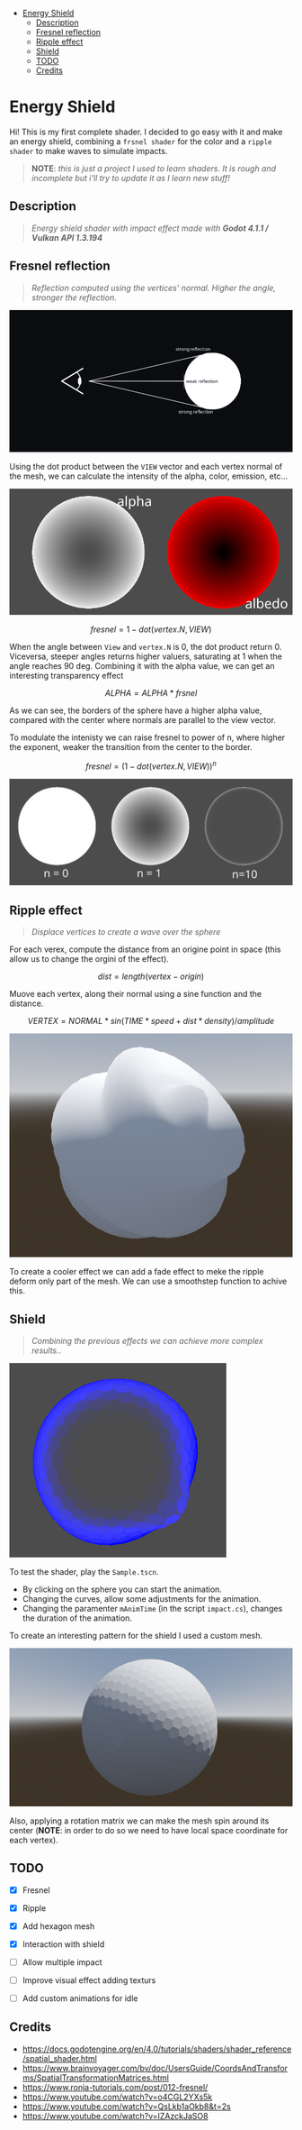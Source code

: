- [Energy Shield](#energy-shield)
  - [Description](#description)
  - [Fresnel reflection](#fresnel-reflection)
  - [Ripple effect](#ripple-effect)
  - [Shield](#shield)
  - [TODO](#todo)
  - [Credits](#credits)

# Energy Shield

Hi! This is my first complete shader. I decided to go easy with it and make an energy shield, combining a `frsnel shader` for the color and a `ripple shader` to make waves to simulate impacts.

>**NOTE**: *this is just a project I used to learn shaders. It is rough and incomplete but i'll try to update it as I learn new stuff!*

## Description

>*Energy shield shader with impact effect made with **Godot 4.1.1 / Vulkan API 1.3.194***

## Fresnel reflection

>*Reflection computed using the vertices' normal. Higher the angle, stronger the reflection.*

![Fresnel reflection](imgs/Fresnel.png)

Using the dot product between the `VIEW` vector and each vertex normal of the mesh, we can calculate the intensity of the alpha, color, emission, etc...

![Fresnel type](imgs/FresnelColor.png)

$$
fresnel = 1 - dot(vertex.N, VIEW)
$$

When the angle between `View` and `vertex.N` is 0, the dot product return 0. Viceversa, steeper angles returns higher valuers, saturating at 1 when the angle reaches 90 deg. Combining it with the alpha value, we can get an interesting transparency effect

$$
ALPHA = ALPHA * frsnel
$$

As we can see, the borders of the sphere have a higher alpha value, compared with the center where normals are parallel to the view vector.

To modulate the intenisty we can raise fresnel to power of n, where higher the exponent, weaker the transition from the center to the border.

$$
fresnel = (1 - dot(vertex.N, VIEW))^n
$$

![Fresnel Comparison](imgs/FresnelComparison.png)

## Ripple effect

>*Displace vertices to create a wave over the sphere*

For each verex, compute the distance from an origine point in space (this allow us to change the orgini of the effect).

$$
dist = length(vertex - origin)
$$

Muove each vertex, along their normal using a sine function and the distance. 

$$
VERTEX = NORMAL * sin(TIME * speed + dist*density) / amplitude
$$

![Ripple](imgs/RippleSample.png)

To create a cooler effect we can add a fade effect to meke the ripple deform only part of the mesh. We can use a smoothstep function to achive this.



## Shield

>*Combining the previous effects we can achieve more complex results.*.

![](imgs/Shield.png)

To test the shader, play the `Sample.tscn`. 

- By clicking on the sphere you can start the animation. 
- Changing the curves, allow some adjustments for the animation.
- Changing the paramenter `mAnimTime` (in the script `impact.cs`), changes the duration of the animation.

To create an interesting pattern for the shield I used a custom mesh.

![Mesh](imgs/Mesh.png)

Also, applying a rotation matrix we can make the mesh spin around its center (**NOTE**: in order to do so we need to have local space coordinate for each vertex).

## TODO

- [X] Fresnel
- [X] Ripple
- [X] Add hexagon mesh
- [X] Interaction with shield
- [ ] Allow multiple impact
- [ ] Improve visual effect adding texturs
- [ ] Add custom animations for idle


## Credits

- https://docs.godotengine.org/en/4.0/tutorials/shaders/shader_reference/spatial_shader.html
- https://www.brainvoyager.com/bv/doc/UsersGuide/CoordsAndTransforms/SpatialTransformationMatrices.html
- https://www.ronja-tutorials.com/post/012-fresnel/
- https://www.youtube.com/watch?v=o4CGL2YXs5k
- https://www.youtube.com/watch?v=QsLkb1aOkb8&t=2s
- https://www.youtube.com/watch?v=IZAzckJaSO8
